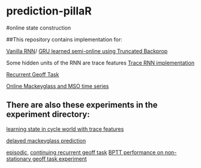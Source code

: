 # prediction-pillaR

#online state construction

##This repository contains implementation for:

[Vanilla RNN](https://github.com/Amir-19/prediction-pillar/blob/main/agent/online_rnn_backprop.py)/ [GRU learned semi-online using Truncated Backprop](https://github.com/Amir-19/prediction-pillar/blob/main/agent/online_gru_backprop.py)

Some hidden units of the RNN are trace features
[Trace RNN implementation](https://github.com/Amir-19/prediction-pillar/blob/main/agent/online_rnn_trace_backprop.py)

[Recurrent Geoff Task](https://github.com/Amir-19/prediction-pillar/blob/main/environment/recurrent_geoff_task.py)

[Online Mackeyglass and MSO time series](https://github.com/Amir-19/prediction-pillar/blob/main/environment/synthetic_online.py)

## There are also these experiments in the experiment directory:

[learning state in cycle world with trace features](https://github.com/Amir-19/prediction-pillar/blob/main/experiment/exp_cycle_world_trace_feature.py)

[delayed mackeyglass prediction](https://github.com/Amir-19/prediction-pillar/blob/main/experiment/exp_mackeyglass_12steps.py)

[episodic](https://github.com/Amir-19/prediction-pillar/blob/main/experiment/exp_rgt_episodic.py), [continuing recurrent geoff task](https://github.com/Amir-19/prediction-pillar/blob/main/experiment/exp_rgt_episodic.py)
[BPTT performance on non-stationary geoff task experiment](https://github.com/Amir-19/prediction-pillar/blob/main/experiment/exp_rgt_non_stationary.py)

